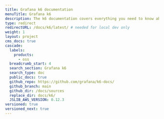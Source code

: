 ```yaml
---
title: Grafana k6 documentation
menuTitle: Grafana k6
description: The k6 documentation covers everything you need to know about k6 OSS, load testing, and performance testing.
type: redirect
redirectURL: /docs/k6/latest/ # needed for local dev only
weight: 1
layout: project
cms_docs: true
cascade:
  labels:
    products:
      - oss
  breadcrumb_start: 4
  search_section: Grafana k6
  search_type: doc
  public_docs: true
  github_repo: https://github.com/grafana/k6-docs/
  github_branch: main
  github_dir: /docs/sources
  replace_dir: docs/k6/
  JSLIB_AWS_VERSION: 0.12.3
versioned: true
versioned_next: true
---
```

